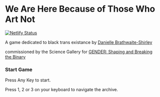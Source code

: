 # We Are Here Because of Those Who Art Not

[![Netlify Status](https://api.netlify.com/api/v1/badges/81bdfc20-5e62-49ca-b0b5-b9866f40bfe7/deploy-status)](https://app.netlify.com/sites/blacktransarchive/deploys)

A game dedicated to black trans existance
by [Danielle Brathwaite-Shirley](https://www.daniellebrathwaiteshirley.com/)

commissioned by the Science Gallery
for [GENDER: Shaping and Breaking the Binary](https://london.sciencegallery.com/news/new-2020-genders-shaping-and-breaking-binary)

### Start Game

Press Any Key to start.

Press 1, 2 or 3 on your keyboard to navigate the archive.
